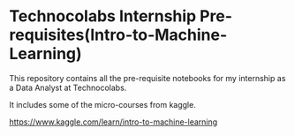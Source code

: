 # Technocolabs Internship Pre-requisites(Intro-to-Machine-Learning)
This repository contains all the pre-requisite notebooks for my internship as a Data Analyst at Technocolabs.

It includes some of the micro-courses from kaggle.

https://www.kaggle.com/learn/intro-to-machine-learning
